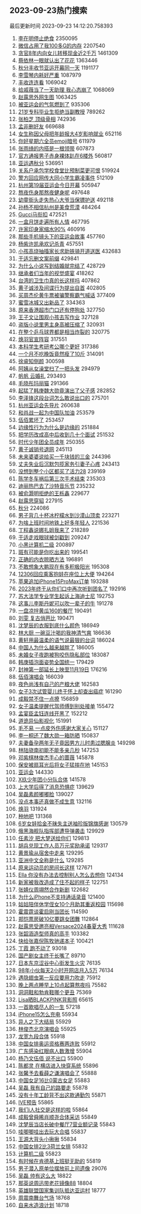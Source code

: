 ## 2023-09-23热门搜索 
最后更新时间 2023-09-23 14:12:20.758393 
1. [李在明停止绝食](https://s.weibo.com/weibo?q=%23%E6%9D%8E%E5%9C%A8%E6%98%8E%E5%81%9C%E6%AD%A2%E7%BB%9D%E9%A3%9F%23&t=31&band_rank=1&Refer=top) 2350095
1. [微信占用了我100多G的内存](https://s.weibo.com/weibo?q=%23%E5%BE%AE%E4%BF%A1%E5%8D%A0%E7%94%A8%E4%BA%86%E6%88%91100%E5%A4%9AG%E7%9A%84%E5%86%85%E5%AD%98%23&t=31&band_rank=1&Refer=top) 2207540
1. [贪官8年内向女儿转移现金近2千万](https://s.weibo.com/weibo?q=%23%E8%B4%AA%E5%AE%988%E5%B9%B4%E5%86%85%E5%90%91%E5%A5%B3%E5%84%BF%E8%BD%AC%E7%A7%BB%E7%8E%B0%E9%87%91%E8%BF%912%E5%8D%83%E4%B8%87%23&t=31&band_rank=2&Refer=top) 1461309
1. [蔡依林一眼就认出了花花](https://s.weibo.com/weibo?q=%23%E8%94%A1%E4%BE%9D%E6%9E%97%E4%B8%80%E7%9C%BC%E5%B0%B1%E8%AE%A4%E5%87%BA%E4%BA%86%E8%8A%B1%E8%8A%B1%23&t=31&band_rank=2&Refer=top) 1363446
1. [秋分丰收节亚运开幕同一天](https://s.weibo.com/weibo?q=%23%E7%A7%8B%E5%88%86%E4%B8%B0%E6%94%B6%E8%8A%82%E4%BA%9A%E8%BF%90%E5%BC%80%E5%B9%95%E5%90%8C%E4%B8%80%E5%A4%A9%23&t=31&band_rank=3&Refer=top) 1191177
1. [李雪琴内耗好严重](https://s.weibo.com/weibo?q=%23%E6%9D%8E%E9%9B%AA%E7%90%B4%E5%86%85%E8%80%97%E5%A5%BD%E4%B8%A5%E9%87%8D%23&t=31&band_rank=11&Refer=top) 1087979
1. [丰收连连看](https://s.weibo.com/weibo?q=%23%E4%B8%B0%E6%94%B6%E8%BF%9E%E8%BF%9E%E7%9C%8B%23&t=31&band_rank=3&Refer=top) 1069042
1. [给戚薇当了一天助理 我心态崩了](https://s.weibo.com/weibo?q=%E7%BB%99%E6%88%9A%E8%96%87%E5%BD%93%E4%BA%86%E4%B8%80%E5%A4%A9%E5%8A%A9%E7%90%86%20%E6%88%91%E5%BF%83%E6%80%81%E5%B4%A9%E4%BA%86&t=31&band_rank=4&Refer=top) 1068069
1. [赵露思外网生图](https://s.weibo.com/weibo?q=%23%E8%B5%B5%E9%9C%B2%E6%80%9D%E5%A4%96%E7%BD%91%E7%94%9F%E5%9B%BE%23&t=31&band_rank=5&Refer=top) 1063425
1. [被亚运会的气氛燃到了](https://s.weibo.com/weibo?q=%23%E8%A2%AB%E4%BA%9A%E8%BF%90%E4%BC%9A%E7%9A%84%E6%B0%94%E6%B0%9B%E7%87%83%E5%88%B0%E4%BA%86%23&t=31&band_rank=3&Refer=top) 935306
1. [21岁专科毕业生拒绝当副教授](https://s.weibo.com/weibo?q=%2321%E5%B2%81%E4%B8%93%E7%A7%91%E6%AF%95%E4%B8%9A%E7%94%9F%E6%8B%92%E7%BB%9D%E5%BD%93%E5%89%AF%E6%95%99%E6%8E%88%23&t=31&band_rank=4&Refer=top) 789262
1. [张柏芝 顶级骨相](https://s.weibo.com/weibo?q=%E5%BC%A0%E6%9F%8F%E8%8A%9D%20%E9%A1%B6%E7%BA%A7%E9%AA%A8%E7%9B%B8&t=31&band_rank=5&Refer=top) 742936
1. [孟非删好友](https://s.weibo.com/weibo?q=%23%E5%AD%9F%E9%9D%9E%E5%88%A0%E5%A5%BD%E5%8F%8B%23&t=31&band_rank=6&Refer=top) 669688
1. [女生称因父母把年龄报大4岁影响就业](https://s.weibo.com/weibo?q=%23%E5%A5%B3%E7%94%9F%E7%A7%B0%E5%9B%A0%E7%88%B6%E6%AF%8D%E6%8A%8A%E5%B9%B4%E9%BE%84%E6%8A%A5%E5%A4%A74%E5%B2%81%E5%BD%B1%E5%93%8D%E5%B0%B1%E4%B8%9A%23&t=31&band_rank=7&Refer=top) 652116
1. [你好星期六全员emoji暗号](https://s.weibo.com/weibo?q=%23%E4%BD%A0%E5%A5%BD%E6%98%9F%E6%9C%9F%E5%85%AD%E5%85%A8%E5%91%98emoji%E6%9A%97%E5%8F%B7%23&t=31&band_rank=6&Refer=top) 611979
1. [张雨绮的内搭是一根领带](https://s.weibo.com/weibo?q=%23%E5%BC%A0%E9%9B%A8%E7%BB%AE%E7%9A%84%E5%86%85%E6%90%AD%E6%98%AF%E4%B8%80%E6%A0%B9%E9%A2%86%E5%B8%A6%23&t=31&band_rank=7&Refer=top) 607873
1. [官方通报男子赤身裸体趴在6楼外](https://s.weibo.com/weibo?q=%23%E5%AE%98%E6%96%B9%E9%80%9A%E6%8A%A5%E7%94%B7%E5%AD%90%E8%B5%A4%E8%BA%AB%E8%A3%B8%E4%BD%93%E8%B6%B4%E5%9C%A86%E6%A5%BC%E5%A4%96%23&t=31&band_rank=8&Refer=top) 560817
1. [亚运遇秋分](https://s.weibo.com/weibo?q=%23%E4%BA%9A%E8%BF%90%E9%81%87%E7%A7%8B%E5%88%86%23&t=31&band_rank=13&Refer=top) 536951
1. [关系户承包学校食堂比预制菜更可恨](https://s.weibo.com/weibo?q=%23%E5%85%B3%E7%B3%BB%E6%88%B7%E6%89%BF%E5%8C%85%E5%AD%A6%E6%A0%A1%E9%A3%9F%E5%A0%82%E6%AF%94%E9%A2%84%E5%88%B6%E8%8F%9C%E6%9B%B4%E5%8F%AF%E6%81%A8%23&t=31&band_rank=12&Refer=top) 519924
1. [警方回应网传大同小学生霸凌事件](https://s.weibo.com/weibo?q=%23%E8%AD%A6%E6%96%B9%E5%9B%9E%E5%BA%94%E7%BD%91%E4%BC%A0%E5%A4%A7%E5%90%8C%E5%B0%8F%E5%AD%A6%E7%94%9F%E9%9C%B8%E5%87%8C%E4%BA%8B%E4%BB%B6%23&t=31&band_rank=9&Refer=top) 512109
1. [杭州第19届亚运会今日开幕](https://s.weibo.com/weibo?q=%23%E6%9D%AD%E5%B7%9E%E7%AC%AC19%E5%B1%8A%E4%BA%9A%E8%BF%90%E4%BC%9A%E4%BB%8A%E6%97%A5%E5%BC%80%E5%B9%95%23&t=31&band_rank=15&Refer=top) 505947
1. [熬夜伤身那熬夜健身呢](https://s.weibo.com/weibo?q=%23%E7%86%AC%E5%A4%9C%E4%BC%A4%E8%BA%AB%E9%82%A3%E7%86%AC%E5%A4%9C%E5%81%A5%E8%BA%AB%E5%91%A2%23&t=31&band_rank=5&Refer=top) 497648
1. [幼童街头走失热心大爷当保镖护送](https://s.weibo.com/weibo?q=%23%E5%B9%BC%E7%AB%A5%E8%A1%97%E5%A4%B4%E8%B5%B0%E5%A4%B1%E7%83%AD%E5%BF%83%E5%A4%A7%E7%88%B7%E5%BD%93%E4%BF%9D%E9%95%96%E6%8A%A4%E9%80%81%23&t=31&band_rank=14&Refer=top) 492118
1. [孙杨不相信杭州是美食荒漠](https://s.weibo.com/weibo?q=%23%E5%AD%99%E6%9D%A8%E4%B8%8D%E7%9B%B8%E4%BF%A1%E6%9D%AD%E5%B7%9E%E6%98%AF%E7%BE%8E%E9%A3%9F%E8%8D%92%E6%BC%A0%23&t=31&band_rank=6&Refer=top) 484264
1. [Gucci马衔扣](https://s.weibo.com/weibo?q=%23Gucci%E9%A9%AC%E8%A1%94%E6%89%A3%23&t=31&band_rank=15&Refer=top) 472521
1. [一盒月饼走遍所有人情](https://s.weibo.com/weibo?q=%23%E4%B8%80%E7%9B%92%E6%9C%88%E9%A5%BC%E8%B5%B0%E9%81%8D%E6%89%80%E6%9C%89%E4%BA%BA%E6%83%85%23&t=31&band_rank=16&Refer=top) 467795
1. [许家印身家缩水90%](https://s.weibo.com/weibo?q=%23%E8%AE%B8%E5%AE%B6%E5%8D%B0%E8%BA%AB%E5%AE%B6%E7%BC%A9%E6%B0%B490%25%23&t=31&band_rank=10&Refer=top) 460916
1. [那些手机镜头下的亚运会故事](https://s.weibo.com/weibo?q=%23%E9%82%A3%E4%BA%9B%E6%89%8B%E6%9C%BA%E9%95%9C%E5%A4%B4%E4%B8%8B%E7%9A%84%E4%BA%9A%E8%BF%90%E4%BC%9A%E6%95%85%E4%BA%8B%23&t=31&band_rank=11&Refer=top) 457760
1. [杨紫许凯承欢记杀青](https://s.weibo.com/weibo?q=%23%E6%9D%A8%E7%B4%AB%E8%AE%B8%E5%87%AF%E6%89%BF%E6%AC%A2%E8%AE%B0%E6%9D%80%E9%9D%92%23&t=31&band_rank=12&Refer=top) 457551
1. [小孩高烧抽搐家长求助铁骑开道送医](https://s.weibo.com/weibo?q=%23%E5%B0%8F%E5%AD%A9%E9%AB%98%E7%83%A7%E6%8A%BD%E6%90%90%E5%AE%B6%E9%95%BF%E6%B1%82%E5%8A%A9%E9%93%81%E9%AA%91%E5%BC%80%E9%81%93%E9%80%81%E5%8C%BB%23&t=31&band_rank=14&Refer=top) 432683
1. [于适忘删文案前缀](https://s.weibo.com/weibo?q=%23%E4%BA%8E%E9%80%82%E5%BF%98%E5%88%A0%E6%96%87%E6%A1%88%E5%89%8D%E7%BC%80%23&t=31&band_rank=16&Refer=top) 429841
1. [为什么小说写到结婚就完结了](https://s.weibo.com/weibo?q=%23%E4%B8%BA%E4%BB%80%E4%B9%88%E5%B0%8F%E8%AF%B4%E5%86%99%E5%88%B0%E7%BB%93%E5%A9%9A%E5%B0%B1%E5%AE%8C%E7%BB%93%E4%BA%86%23&t=31&band_rank=7&Refer=top) 428729
1. [继承者们当年的视觉盛宴](https://s.weibo.com/weibo?q=%E7%BB%A7%E6%89%BF%E8%80%85%E4%BB%AC%E5%BD%93%E5%B9%B4%E7%9A%84%E8%A7%86%E8%A7%89%E7%9B%9B%E5%AE%B4&t=31&band_rank=17&Refer=top) 418262
1. [台湾的卫生巾真的长这样吗](https://s.weibo.com/weibo?q=%23%E5%8F%B0%E6%B9%BE%E7%9A%84%E5%8D%AB%E7%94%9F%E5%B7%BE%E7%9C%9F%E7%9A%84%E9%95%BF%E8%BF%99%E6%A0%B7%E5%90%97%23&t=31&band_rank=11&Refer=top) 407862
1. [黄子诚涉及间谍行为提出自首](https://s.weibo.com/weibo?q=%23%E9%BB%84%E5%AD%90%E8%AF%9A%E6%B6%89%E5%8F%8A%E9%97%B4%E8%B0%8D%E8%A1%8C%E4%B8%BA%E6%8F%90%E5%87%BA%E8%87%AA%E9%A6%96%23&t=31&band_rank=1&Refer=top) 402805
1. [买周杰伦黄牛票被骗警察霸气喊话](https://s.weibo.com/weibo?q=%23%E4%B9%B0%E5%91%A8%E6%9D%B0%E4%BC%A6%E9%BB%84%E7%89%9B%E7%A5%A8%E8%A2%AB%E9%AA%97%E8%AD%A6%E5%AF%9F%E9%9C%B8%E6%B0%94%E5%96%8A%E8%AF%9D%23&t=31&band_rank=18&Refer=top) 377409
1. [蜜雪冰城又出新品了](https://s.weibo.com/weibo?q=%23%E8%9C%9C%E9%9B%AA%E5%86%B0%E5%9F%8E%E5%8F%88%E5%87%BA%E6%96%B0%E5%93%81%E4%BA%86%23&t=31&band_rank=8&Refer=top) 334363
1. [原来香港超市门口还有停狗处](https://s.weibo.com/weibo?q=%23%E5%8E%9F%E6%9D%A5%E9%A6%99%E6%B8%AF%E8%B6%85%E5%B8%82%E9%97%A8%E5%8F%A3%E8%BF%98%E6%9C%89%E5%81%9C%E7%8B%97%E5%A4%84%23&t=31&band_rank=20&Refer=top) 327750
1. [王子文让围观小孩去写作业](https://s.weibo.com/weibo?q=%23%E7%8E%8B%E5%AD%90%E6%96%87%E8%AE%A9%E5%9B%B4%E8%A7%82%E5%B0%8F%E5%AD%A9%E5%8E%BB%E5%86%99%E4%BD%9C%E4%B8%9A%23&t=31&band_rank=19&Refer=top) 327128
1. [盗版小说里男主身高被压缩了](https://s.weibo.com/weibo?q=%23%E7%9B%97%E7%89%88%E5%B0%8F%E8%AF%B4%E9%87%8C%E7%94%B7%E4%B8%BB%E8%BA%AB%E9%AB%98%E8%A2%AB%E5%8E%8B%E7%BC%A9%E4%BA%86%23&t=31&band_rank=21&Refer=top) 320931
1. [在整个乒乓球界都是相当炸裂的](https://s.weibo.com/weibo?q=%23%E5%9C%A8%E6%95%B4%E4%B8%AA%E4%B9%92%E4%B9%93%E7%90%83%E7%95%8C%E9%83%BD%E6%98%AF%E7%9B%B8%E5%BD%93%E7%82%B8%E8%A3%82%E7%9A%84%23&t=31&band_rank=9&Refer=top) 320775
1. [焕羽官宣阵容](https://s.weibo.com/weibo?q=%23%E7%84%95%E7%BE%BD%E5%AE%98%E5%AE%A3%E9%98%B5%E5%AE%B9%23&t=31&band_rank=20&Refer=top) 317551
1. [本科学生考研考公哪个更好](https://s.weibo.com/weibo?q=%23%E6%9C%AC%E7%A7%91%E5%AD%A6%E7%94%9F%E8%80%83%E7%A0%94%E8%80%83%E5%85%AC%E5%93%AA%E4%B8%AA%E6%9B%B4%E5%A5%BD%23&t=31&band_rank=2&Refer=top) 317386
1. [一个月不吃晚饭竟然瘦了10斤](https://s.weibo.com/weibo?q=%23%E4%B8%80%E4%B8%AA%E6%9C%88%E4%B8%8D%E5%90%83%E6%99%9A%E9%A5%AD%E7%AB%9F%E7%84%B6%E7%98%A6%E4%BA%8610%E6%96%A4%23&t=31&band_rank=21&Refer=top) 314091
1. [徐睿知侧颜](https://s.weibo.com/weibo?q=%E5%BE%90%E7%9D%BF%E7%9F%A5%E4%BE%A7%E9%A2%9C&t=31&band_rank=22&Refer=top) 300598
1. [阿姨从女澡堂扫了一把头发](https://s.weibo.com/weibo?q=%23%E9%98%BF%E5%A7%A8%E4%BB%8E%E5%A5%B3%E6%BE%A1%E5%A0%82%E6%89%AB%E4%BA%86%E4%B8%80%E6%8A%8A%E5%A4%B4%E5%8F%91%23&t=31&band_rank=21&Refer=top) 294979
1. [帆帆 云婚礼](https://s.weibo.com/weibo?q=%E5%B8%86%E5%B8%86%20%E4%BA%91%E5%A9%9A%E7%A4%BC&t=31&band_rank=22&Refer=top) 293493
1. [毛晓彤玛丽猫](https://s.weibo.com/weibo?q=%23%E6%AF%9B%E6%99%93%E5%BD%A4%E7%8E%9B%E4%B8%BD%E7%8C%AB%23&t=31&band_rank=24&Refer=top) 291366
1. [起猛了韩庚魏大勋竟演出了父子感](https://s.weibo.com/weibo?q=%23%E8%B5%B7%E7%8C%9B%E4%BA%86%E9%9F%A9%E5%BA%9A%E9%AD%8F%E5%A4%A7%E5%8B%8B%E7%AB%9F%E6%BC%94%E5%87%BA%E4%BA%86%E7%88%B6%E5%AD%90%E6%84%9F%23&t=31&band_rank=23&Refer=top) 282852
1. [李泽锋这段台词怎么敢说出口的](https://s.weibo.com/weibo?q=%23%E6%9D%8E%E6%B3%BD%E9%94%8B%E8%BF%99%E6%AE%B5%E5%8F%B0%E8%AF%8D%E6%80%8E%E4%B9%88%E6%95%A2%E8%AF%B4%E5%87%BA%E5%8F%A3%E7%9A%84%23&t=31&band_rank=31&Refer=top) 275701
1. [杭州亚运会先导片](https://s.weibo.com/weibo?q=%23%E6%9D%AD%E5%B7%9E%E4%BA%9A%E8%BF%90%E4%BC%9A%E5%85%88%E5%AF%BC%E7%89%87%23&t=31&band_rank=14&Refer=top) 260638
1. [和肖战一起为中国队加油](https://s.weibo.com/weibo?q=%23%E5%92%8C%E8%82%96%E6%88%98%E4%B8%80%E8%B5%B7%E4%B8%BA%E4%B8%AD%E5%9B%BD%E9%98%9F%E5%8A%A0%E6%B2%B9%23&t=31&band_rank=16&Refer=top) 253579
1. [伍佰累坏了](https://s.weibo.com/weibo?q=%E4%BC%8D%E4%BD%B0%E7%B4%AF%E5%9D%8F%E4%BA%86&t=31&band_rank=25&Refer=top) 253457
1. [边缘性行为为什么是边缘的](https://s.weibo.com/weibo?q=%E8%BE%B9%E7%BC%98%E6%80%A7%E8%A1%8C%E4%B8%BA%E4%B8%BA%E4%BB%80%E4%B9%88%E6%98%AF%E8%BE%B9%E7%BC%98%E7%9A%84&t=31&band_rank=12&Refer=top) 251884
1. [把学历改成高中后收到几十个面试](https://s.weibo.com/weibo?q=%23%E6%8A%8A%E5%AD%A6%E5%8E%86%E6%94%B9%E6%88%90%E9%AB%98%E4%B8%AD%E5%90%8E%E6%94%B6%E5%88%B0%E5%87%A0%E5%8D%81%E4%B8%AA%E9%9D%A2%E8%AF%95%23&t=31&band_rank=17&Refer=top) 251532
1. [时代少年团全员成年](https://s.weibo.com/weibo?q=%23%E6%97%B6%E4%BB%A3%E5%B0%91%E5%B9%B4%E5%9B%A2%E5%85%A8%E5%91%98%E6%88%90%E5%B9%B4%23&t=31&band_rank=19&Refer=top) 250355
1. [黄子诚销号退网](https://s.weibo.com/weibo?q=%23%E9%BB%84%E5%AD%90%E8%AF%9A%E9%94%80%E5%8F%B7%E9%80%80%E7%BD%91%23&t=31&band_rank=22&Refer=top) 245113
1. [未来婆婆说给买一千块钱的三金](https://s.weibo.com/weibo?q=%23%E6%9C%AA%E6%9D%A5%E5%A9%86%E5%A9%86%E8%AF%B4%E7%BB%99%E4%B9%B0%E4%B8%80%E5%8D%83%E5%9D%97%E9%92%B1%E7%9A%84%E4%B8%89%E9%87%91%23&t=31&band_rank=21&Refer=top) 244396
1. [丈夫失业后沉默包揽家务引妻子心疼](https://s.weibo.com/weibo?q=%23%E4%B8%88%E5%A4%AB%E5%A4%B1%E4%B8%9A%E5%90%8E%E6%B2%89%E9%BB%98%E5%8C%85%E6%8F%BD%E5%AE%B6%E5%8A%A1%E5%BC%95%E5%A6%BB%E5%AD%90%E5%BF%83%E7%96%BC%23&t=31&band_rank=24&Refer=top) 243413
1. [没想到整个小区都买了活力28](https://s.weibo.com/weibo?q=%23%E6%B2%A1%E6%83%B3%E5%88%B0%E6%95%B4%E4%B8%AA%E5%B0%8F%E5%8C%BA%E9%83%BD%E4%B9%B0%E4%BA%86%E6%B4%BB%E5%8A%9B28%23&t=31&band_rank=25&Refer=top) 239169
1. [陈学冬车祸后第三次手术结束](https://s.weibo.com/weibo?q=%23%E9%99%88%E5%AD%A6%E5%86%AC%E8%BD%A6%E7%A5%B8%E5%90%8E%E7%AC%AC%E4%B8%89%E6%AC%A1%E6%89%8B%E6%9C%AF%E7%BB%93%E6%9D%9F%23&t=31&band_rank=16&Refer=top) 235303
1. [迪丽热巴去了沙特音乐节](https://s.weibo.com/weibo?q=%23%E8%BF%AA%E4%B8%BD%E7%83%AD%E5%B7%B4%E5%8E%BB%E4%BA%86%E6%B2%99%E7%89%B9%E9%9F%B3%E4%B9%90%E8%8A%82%23&t=31&band_rank=26&Refer=top) 235232
1. [被俞灏明拒绝的王栎鑫](https://s.weibo.com/weibo?q=%23%E8%A2%AB%E4%BF%9E%E7%81%8F%E6%98%8E%E6%8B%92%E7%BB%9D%E7%9A%84%E7%8E%8B%E6%A0%8E%E9%91%AB%23&t=31&band_rank=25&Refer=top) 229677
1. [赵露思穿貂](https://s.weibo.com/weibo?q=%23%E8%B5%B5%E9%9C%B2%E6%80%9D%E7%A9%BF%E8%B2%82%23&t=31&band_rank=27&Refer=top) 227915
1. [秋分](https://s.weibo.com/weibo?q=%E7%A7%8B%E5%88%86&t=31&band_rank=28&Refer=top) 224086
1. [男子背几十杯冰柠檬水到沙漠山顶卖](https://s.weibo.com/weibo?q=%23%E7%94%B7%E5%AD%90%E8%83%8C%E5%87%A0%E5%8D%81%E6%9D%AF%E5%86%B0%E6%9F%A0%E6%AA%AC%E6%B0%B4%E5%88%B0%E6%B2%99%E6%BC%A0%E5%B1%B1%E9%A1%B6%E5%8D%96%23&t=31&band_rank=27&Refer=top) 223271
1. [为啥上班时间地铁上好多年轻人](https://s.weibo.com/weibo?q=%23%E4%B8%BA%E5%95%A5%E4%B8%8A%E7%8F%AD%E6%97%B6%E9%97%B4%E5%9C%B0%E9%93%81%E4%B8%8A%E5%A5%BD%E5%A4%9A%E5%B9%B4%E8%BD%BB%E4%BA%BA%23&t=31&band_rank=26&Refer=top) 221536
1. [丁程鑫说娜扎姐我来了](https://s.weibo.com/weibo?q=%23%E4%B8%81%E7%A8%8B%E9%91%AB%E8%AF%B4%E5%A8%9C%E6%89%8E%E5%A7%90%E6%88%91%E6%9D%A5%E4%BA%86%23&t=31&band_rank=29&Refer=top) 218289
1. [于适走戏眼球被剑戳到](https://s.weibo.com/weibo?q=%23%E4%BA%8E%E9%80%82%E8%B5%B0%E6%88%8F%E7%9C%BC%E7%90%83%E8%A2%AB%E5%89%91%E6%88%B3%E5%88%B0%23&t=31&band_rank=30&Refer=top) 209247
1. [小黑计算机二级](https://s.weibo.com/weibo?q=%E5%B0%8F%E9%BB%91%E8%AE%A1%E7%AE%97%E6%9C%BA%E4%BA%8C%E7%BA%A7&t=31&band_rank=27&Refer=top) 200897
1. [斑有可能是你吃出来的](https://s.weibo.com/weibo?q=%23%E6%96%91%E6%9C%89%E5%8F%AF%E8%83%BD%E6%98%AF%E4%BD%A0%E5%90%83%E5%87%BA%E6%9D%A5%E7%9A%84%23&t=31&band_rank=29&Refer=top) 199541
1. [正确的内衣晾晒方法](https://s.weibo.com/weibo?q=%23%E6%AD%A3%E7%A1%AE%E7%9A%84%E5%86%85%E8%A1%A3%E6%99%BE%E6%99%92%E6%96%B9%E6%B3%95%23&t=31&band_rank=5&Refer=top) 196891
1. [不敢想象大鹏现在有多积极阳光](https://s.weibo.com/weibo?q=%E4%B8%8D%E6%95%A2%E6%83%B3%E8%B1%A1%E5%A4%A7%E9%B9%8F%E7%8E%B0%E5%9C%A8%E6%9C%89%E5%A4%9A%E7%A7%AF%E6%9E%81%E9%98%B3%E5%85%89&t=31&band_rank=31&Refer=top) 195308
1. [12306回应乘客抱娃在座位上大便](https://s.weibo.com/weibo?q=%2312306%E5%9B%9E%E5%BA%94%E4%B9%98%E5%AE%A2%E6%8A%B1%E5%A8%83%E5%9C%A8%E5%BA%A7%E4%BD%8D%E4%B8%8A%E5%A4%A7%E4%BE%BF%23&t=31&band_rank=28&Refer=top) 194264
1. [苹果追加iPhone15ProMax订单](https://s.weibo.com/weibo?q=%23%E8%8B%B9%E6%9E%9C%E8%BF%BD%E5%8A%A0iPhone15ProMax%E8%AE%A2%E5%8D%95%23&t=31&band_rank=31&Refer=top) 193288
1. [2023年终于从你们口中再次听到团名了](https://s.weibo.com/weibo?q=2023%E5%B9%B4%E7%BB%88%E4%BA%8E%E4%BB%8E%E4%BD%A0%E4%BB%AC%E5%8F%A3%E4%B8%AD%E5%86%8D%E6%AC%A1%E5%90%AC%E5%88%B0%E5%9B%A2%E5%90%8D%E4%BA%86&t=31&band_rank=32&Refer=top) 192916
1. [苏大法学专业学生起诉上海迪士尼](https://s.weibo.com/weibo?q=%23%E8%8B%8F%E5%A4%A7%E6%B3%95%E5%AD%A6%E4%B8%93%E4%B8%9A%E5%AD%A6%E7%94%9F%E8%B5%B7%E8%AF%89%E4%B8%8A%E6%B5%B7%E8%BF%AA%E5%A3%AB%E5%B0%BC%23&t=31&band_rank=32&Refer=top) 192753
1. [这事儿李斯丹妮可以吹一辈子的牛](https://s.weibo.com/weibo?q=%23%E8%BF%99%E4%BA%8B%E5%84%BF%E6%9D%8E%E6%96%AF%E4%B8%B9%E5%A6%AE%E5%8F%AF%E4%BB%A5%E5%90%B9%E4%B8%80%E8%BE%88%E5%AD%90%E7%9A%84%E7%89%9B%23&t=31&band_rank=29&Refer=top) 191278
1. [一盘凉拌黄瓜160的餐厅](https://s.weibo.com/weibo?q=%E4%B8%80%E7%9B%98%E5%87%89%E6%8B%8C%E9%BB%84%E7%93%9C160%E7%9A%84%E9%A4%90%E5%8E%85&t=31&band_rank=33&Refer=top) 190491
1. [刘雯 复古俏芭比](https://s.weibo.com/weibo?q=%E5%88%98%E9%9B%AF%20%E5%A4%8D%E5%8F%A4%E4%BF%8F%E8%8A%AD%E6%AF%94&t=31&band_rank=33&Refer=top) 190471
1. [沈梦辰的衣服到底什么颜色](https://s.weibo.com/weibo?q=%23%E6%B2%88%E6%A2%A6%E8%BE%B0%E7%9A%84%E8%A1%A3%E6%9C%8D%E5%88%B0%E5%BA%95%E4%BB%80%E4%B9%88%E9%A2%9C%E8%89%B2%23&t=31&band_rank=31&Refer=top) 186949
1. [林大厨 一碗豆汁喝的我神清气爽](https://s.weibo.com/weibo?q=%E6%9E%97%E5%A4%A7%E5%8E%A8%20%E4%B8%80%E7%A2%97%E8%B1%86%E6%B1%81%E5%96%9D%E7%9A%84%E6%88%91%E7%A5%9E%E6%B8%85%E6%B0%94%E7%88%BD&t=31&band_rank=32&Refer=top) 186636
1. [黄轩用最温柔的语气说最狠的台词](https://s.weibo.com/weibo?q=%23%E9%BB%84%E8%BD%A9%E7%94%A8%E6%9C%80%E6%B8%A9%E6%9F%94%E7%9A%84%E8%AF%AD%E6%B0%94%E8%AF%B4%E6%9C%80%E7%8B%A0%E7%9A%84%E5%8F%B0%E8%AF%8D%23&t=31&band_rank=34&Refer=top) 186024
1. [中国人为什么越来越胖了](https://s.weibo.com/weibo?q=%23%E4%B8%AD%E5%9B%BD%E4%BA%BA%E4%B8%BA%E4%BB%80%E4%B9%88%E8%B6%8A%E6%9D%A5%E8%B6%8A%E8%83%96%E4%BA%86%23&t=31&band_rank=33&Refer=top) 186005
1. [未婚女子夜跑被狗咬伤隐私部位](https://s.weibo.com/weibo?q=%23%E6%9C%AA%E5%A9%9A%E5%A5%B3%E5%AD%90%E5%A4%9C%E8%B7%91%E8%A2%AB%E7%8B%97%E5%92%AC%E4%BC%A4%E9%9A%90%E7%A7%81%E9%83%A8%E4%BD%8D%23&t=31&band_rank=35&Refer=top) 183087
1. [韩庚插泡面姿势全国统一](https://s.weibo.com/weibo?q=%23%E9%9F%A9%E5%BA%9A%E6%8F%92%E6%B3%A1%E9%9D%A2%E5%A7%BF%E5%8A%BF%E5%85%A8%E5%9B%BD%E7%BB%9F%E4%B8%80%23&t=31&band_rank=36&Refer=top) 179429
1. [封神第一部延长上映至11月19日](https://s.weibo.com/weibo?q=%23%E5%B0%81%E7%A5%9E%E7%AC%AC%E4%B8%80%E9%83%A8%E5%BB%B6%E9%95%BF%E4%B8%8A%E6%98%A0%E8%87%B311%E6%9C%8819%E6%97%A5%23&t=31&band_rank=37&Refer=top) 176216
1. [伍佰演唱会](https://s.weibo.com/weibo?q=%23%E4%BC%8D%E4%BD%B0%E6%BC%94%E5%94%B1%E4%BC%9A%23&t=31&band_rank=39&Refer=top) 166039
1. [夜色尚浅有自己的产粮大佬](https://s.weibo.com/weibo?q=%23%E5%A4%9C%E8%89%B2%E5%B0%9A%E6%B5%85%E6%9C%89%E8%87%AA%E5%B7%B1%E7%9A%84%E4%BA%A7%E7%B2%AE%E5%A4%A7%E4%BD%AC%23&t=31&band_rank=35&Refer=top) 162583
1. [女子3次试管婴儿终于怀上却查出癌症](https://s.weibo.com/weibo?q=%23%E5%A5%B3%E5%AD%903%E6%AC%A1%E8%AF%95%E7%AE%A1%E5%A9%B4%E5%84%BF%E7%BB%88%E4%BA%8E%E6%80%80%E4%B8%8A%E5%8D%B4%E6%9F%A5%E5%87%BA%E7%99%8C%E7%97%87%23&t=31&band_rank=9&Refer=top) 161290
1. [成毅禁不住一点撩](https://s.weibo.com/weibo?q=%23%E6%88%90%E6%AF%85%E7%A6%81%E4%B8%8D%E4%BD%8F%E4%B8%80%E7%82%B9%E6%92%A9%23&t=31&band_rank=35&Refer=top) 156859
1. [女子温柔提醒代驾师傅到别处接单](https://s.weibo.com/weibo?q=%23%E5%A5%B3%E5%AD%90%E6%B8%A9%E6%9F%94%E6%8F%90%E9%86%92%E4%BB%A3%E9%A9%BE%E5%B8%88%E5%82%85%E5%88%B0%E5%88%AB%E5%A4%84%E6%8E%A5%E5%8D%95%23&t=31&band_rank=36&Refer=top) 155472
1. [孟宴臣孟钰连线开黑了](https://s.weibo.com/weibo?q=%23%E5%AD%9F%E5%AE%B4%E8%87%A3%E5%AD%9F%E9%92%B0%E8%BF%9E%E7%BA%BF%E5%BC%80%E9%BB%91%E4%BA%86%23&t=31&band_rank=37&Refer=top) 152212
1. [道诡异仙影视化](https://s.weibo.com/weibo?q=%23%E9%81%93%E8%AF%A1%E5%BC%82%E4%BB%99%E5%BD%B1%E8%A7%86%E5%8C%96%23&t=31&band_rank=36&Refer=top) 151991
1. [毛不易 一点皮外伤感谢大家关心](https://s.weibo.com/weibo?q=%E6%AF%9B%E4%B8%8D%E6%98%93%20%E4%B8%80%E7%82%B9%E7%9A%AE%E5%A4%96%E4%BC%A4%E6%84%9F%E8%B0%A2%E5%A4%A7%E5%AE%B6%E5%85%B3%E5%BF%83&t=31&band_rank=37&Refer=top) 151127
1. [李一桐还了魏大勋一箱防晒](https://s.weibo.com/weibo?q=%23%E6%9D%8E%E4%B8%80%E6%A1%90%E8%BF%98%E4%BA%86%E9%AD%8F%E5%A4%A7%E5%8B%8B%E4%B8%80%E7%AE%B1%E9%98%B2%E6%99%92%23&t=31&band_rank=41&Refer=top) 150837
1. [夫妻备孕两年无子竟因男方儿时患过腮腺炎](https://s.weibo.com/weibo?q=%23%E5%A4%AB%E5%A6%BB%E5%A4%87%E5%AD%95%E4%B8%A4%E5%B9%B4%E6%97%A0%E5%AD%90%E7%AB%9F%E5%9B%A0%E7%94%B7%E6%96%B9%E5%84%BF%E6%97%B6%E6%82%A3%E8%BF%87%E8%85%AE%E8%85%BA%E7%82%8E%23&t=31&band_rank=23&Refer=top) 149298
1. [林陆骁南初能不能多亲几秒](https://s.weibo.com/weibo?q=%E6%9E%97%E9%99%86%E9%AA%81%E5%8D%97%E5%88%9D%E8%83%BD%E4%B8%8D%E8%83%BD%E5%A4%9A%E4%BA%B2%E5%87%A0%E7%A7%92&t=31&band_rank=39&Refer=top) 147253
1. [邓紫棋林俊杰手心的蔷薇](https://s.weibo.com/weibo?q=%23%E9%82%93%E7%B4%AB%E6%A3%8B%E6%9E%97%E4%BF%8A%E6%9D%B0%E6%89%8B%E5%BF%83%E7%9A%84%E8%94%B7%E8%96%87%23&t=31&band_rank=4&Refer=top) 145878
1. [保安被扇耳光后将女子猛摔在地](https://s.weibo.com/weibo?q=%23%E4%BF%9D%E5%AE%89%E8%A2%AB%E6%89%87%E8%80%B3%E5%85%89%E5%90%8E%E5%B0%86%E5%A5%B3%E5%AD%90%E7%8C%9B%E6%91%94%E5%9C%A8%E5%9C%B0%23&t=31&band_rank=42&Refer=top) 145153
1. [亚运会](https://s.weibo.com/weibo?q=%E4%BA%9A%E8%BF%90%E4%BC%9A&t=31&band_rank=39&Refer=top) 144330
1. [X玖少年团小分队合体](https://s.weibo.com/weibo?q=%23X%E7%8E%96%E5%B0%91%E5%B9%B4%E5%9B%A2%E5%B0%8F%E5%88%86%E9%98%9F%E5%90%88%E4%BD%93%23&t=31&band_rank=25&Refer=top) 141578
1. [上大学后得了消息恐惧症](https://s.weibo.com/weibo?q=%23%E4%B8%8A%E5%A4%A7%E5%AD%A6%E5%90%8E%E5%BE%97%E4%BA%86%E6%B6%88%E6%81%AF%E6%81%90%E6%83%A7%E7%97%87%23&t=31&band_rank=43&Refer=top) 139629
1. [吴磊素颜嘟嘟脸](https://s.weibo.com/weibo?q=%23%E5%90%B4%E7%A3%8A%E7%B4%A0%E9%A2%9C%E5%98%9F%E5%98%9F%E8%84%B8%23&t=31&band_rank=44&Refer=top) 139027
1. [没点本事还真做不成生意](https://s.weibo.com/weibo?q=%23%E6%B2%A1%E7%82%B9%E6%9C%AC%E4%BA%8B%E8%BF%98%E7%9C%9F%E5%81%9A%E4%B8%8D%E6%88%90%E7%94%9F%E6%84%8F%23&t=31&band_rank=45&Refer=top) 132116
1. [焕羽](https://s.weibo.com/weibo?q=%E7%84%95%E7%BE%BD&t=31&band_rank=42&Refer=top) 131924
1. [种地吧](https://s.weibo.com/weibo?q=%E7%A7%8D%E5%9C%B0%E5%90%A7&t=31&band_rank=43&Refer=top) 131368
1. [6岁女娃拾金不昧失主送袖珍版锦旗感谢](https://s.weibo.com/weibo?q=%236%E5%B2%81%E5%A5%B3%E5%A8%83%E6%8B%BE%E9%87%91%E4%B8%8D%E6%98%A7%E5%A4%B1%E4%B8%BB%E9%80%81%E8%A2%96%E7%8F%8D%E7%89%88%E9%94%A6%E6%97%97%E6%84%9F%E8%B0%A2%23&t=31&band_rank=41&Refer=top) 130579
1. [俄黑海舰队指挥部遭导弹袭击](https://s.weibo.com/weibo?q=%23%E4%BF%84%E9%BB%91%E6%B5%B7%E8%88%B0%E9%98%9F%E6%8C%87%E6%8C%A5%E9%83%A8%E9%81%AD%E5%AF%BC%E5%BC%B9%E8%A2%AD%E5%87%BB%23&t=31&band_rank=42&Refer=top) 129929
1. [任素汐 把大梦送给你们](https://s.weibo.com/weibo?q=%E4%BB%BB%E7%B4%A0%E6%B1%90%20%E6%8A%8A%E5%A4%A7%E6%A2%A6%E9%80%81%E7%BB%99%E4%BD%A0%E4%BB%AC&t=31&band_rank=46&Refer=top) 129813
1. [胡兵兑现工作人员万元奖励承诺](https://s.weibo.com/weibo?q=%23%E8%83%A1%E5%85%B5%E5%85%91%E7%8E%B0%E5%B7%A5%E4%BD%9C%E4%BA%BA%E5%91%98%E4%B8%87%E5%85%83%E5%A5%96%E5%8A%B1%E6%89%BF%E8%AF%BA%23&t=31&band_rank=47&Refer=top) 129317
1. [黄景瑜从宿舍中走来](https://s.weibo.com/weibo?q=%23%E9%BB%84%E6%99%AF%E7%91%9C%E4%BB%8E%E5%AE%BF%E8%88%8D%E4%B8%AD%E8%B5%B0%E6%9D%A5%23&t=31&band_rank=49&Refer=top) 129295
1. [亚洲中文全称是什么](https://s.weibo.com/weibo?q=%23%E4%BA%9A%E6%B4%B2%E4%B8%AD%E6%96%87%E5%85%A8%E7%A7%B0%E6%98%AF%E4%BB%80%E4%B9%88%23&t=31&band_rank=50&Refer=top) 129285
1. [原来运动员的房间长这样](https://s.weibo.com/weibo?q=%23%E5%8E%9F%E6%9D%A5%E8%BF%90%E5%8A%A8%E5%91%98%E7%9A%84%E6%88%BF%E9%97%B4%E9%95%BF%E8%BF%99%E6%A0%B7%23&t=31&band_rank=43&Refer=top) 127671
1. [Ella 你没有办法去控制别人怎么去想你](https://s.weibo.com/weibo?q=Ella%20%E4%BD%A0%E6%B2%A1%E6%9C%89%E5%8A%9E%E6%B3%95%E5%8E%BB%E6%8E%A7%E5%88%B6%E5%88%AB%E4%BA%BA%E6%80%8E%E4%B9%88%E5%8E%BB%E6%83%B3%E4%BD%A0&t=31&band_rank=48&Refer=top) 124134
1. [新家被我改造成了住不起的样子](https://s.weibo.com/weibo?q=%23%E6%96%B0%E5%AE%B6%E8%A2%AB%E6%88%91%E6%94%B9%E9%80%A0%E6%88%90%E4%BA%86%E4%BD%8F%E4%B8%8D%E8%B5%B7%E7%9A%84%E6%A0%B7%E5%AD%90%23&t=31&band_rank=22&Refer=top) 122751
1. [张婧仪周翊然合作新剧](https://s.weibo.com/weibo?q=%23%E5%BC%A0%E5%A9%A7%E4%BB%AA%E5%91%A8%E7%BF%8A%E7%84%B6%E5%90%88%E4%BD%9C%E6%96%B0%E5%89%A7%23&t=31&band_rank=49&Refer=top) 122682
1. [为什么iPhone不支持通话录音](https://s.weibo.com/weibo?q=%23%E4%B8%BA%E4%BB%80%E4%B9%88iPhone%E4%B8%8D%E6%94%AF%E6%8C%81%E9%80%9A%E8%AF%9D%E5%BD%95%E9%9F%B3%23&t=31&band_rank=26&Refer=top) 121400
1. [姑姑陪伴休学侄女10个月助其重返校园](https://s.weibo.com/weibo?q=%23%E5%A7%91%E5%A7%91%E9%99%AA%E4%BC%B4%E4%BC%91%E5%AD%A6%E4%BE%84%E5%A5%B310%E4%B8%AA%E6%9C%88%E5%8A%A9%E5%85%B6%E9%87%8D%E8%BF%94%E6%A0%A1%E5%9B%AD%23&t=31&band_rank=46&Refer=top) 115698
1. [霍震霆谈霍启刚当团长](https://s.weibo.com/weibo?q=%23%E9%9C%8D%E9%9C%87%E9%9C%86%E8%B0%88%E9%9C%8D%E5%90%AF%E5%88%9A%E5%BD%93%E5%9B%A2%E9%95%BF%23&t=31&band_rank=47&Refer=top) 114590
1. [郑恺票房破10亿要跳女团舞](https://s.weibo.com/weibo?q=%23%E9%83%91%E6%81%BA%E7%A5%A8%E6%88%BF%E7%A0%B410%E4%BA%BF%E8%A6%81%E8%B7%B3%E5%A5%B3%E5%9B%A2%E8%88%9E%23&t=31&band_rank=43&Refer=top) 112864
1. [赵露思受邀亮相Versace2024春夏大秀](https://s.weibo.com/weibo?q=%E8%B5%B5%E9%9C%B2%E6%80%9D%E5%8F%97%E9%82%80%E4%BA%AE%E7%9B%B8Versace2024%E6%98%A5%E5%A4%8F%E5%A4%A7%E7%A7%80&t=31&band_rank=6&Refer=top) 111628
1. [张韶涵造型师真的高手](https://s.weibo.com/weibo?q=%E5%BC%A0%E9%9F%B6%E6%B6%B5%E9%80%A0%E5%9E%8B%E5%B8%88%E7%9C%9F%E7%9A%84%E9%AB%98%E6%89%8B&t=31&band_rank=20&Refer=top) 103382
1. [快给张嘉倪陈牧驰递本子](https://s.weibo.com/weibo?q=%23%E5%BF%AB%E7%BB%99%E5%BC%A0%E5%98%89%E5%80%AA%E9%99%88%E7%89%A7%E9%A9%B0%E9%80%92%E6%9C%AC%E5%AD%90%23&t=31&band_rank=7&Refer=top) 100421
1. [丁霞 跑不动了](https://s.weibo.com/weibo?q=%E4%B8%81%E9%9C%9E%20%E8%B7%91%E4%B8%8D%E5%8A%A8%E4%BA%86&t=31&band_rank=8&Refer=top) 93018
1. [国产剧女主终于长嘴了](https://s.weibo.com/weibo?q=%23%E5%9B%BD%E4%BA%A7%E5%89%A7%E5%A5%B3%E4%B8%BB%E7%BB%88%E4%BA%8E%E9%95%BF%E5%98%B4%E4%BA%86%23&t=31&band_rank=10&Refer=top) 89710
1. [日本东京涩谷中心街发生火灾](https://s.weibo.com/weibo?q=%23%E6%97%A5%E6%9C%AC%E4%B8%9C%E4%BA%AC%E6%B6%A9%E8%B0%B7%E4%B8%AD%E5%BF%83%E8%A1%97%E5%8F%91%E7%94%9F%E7%81%AB%E7%81%BE%23&t=31&band_rank=13&Refer=top) 76135
1. [98年小伙每天2小时开网店月入5万](https://s.weibo.com/weibo?q=%2398%E5%B9%B4%E5%B0%8F%E4%BC%99%E6%AF%8F%E5%A4%A92%E5%B0%8F%E6%97%B6%E5%BC%80%E7%BD%91%E5%BA%97%E6%9C%88%E5%85%A55%E4%B8%87%23&t=31&band_rank=14&Refer=top) 76134
1. [遇隐翅虫第一反应要用力吹走](https://s.weibo.com/weibo?q=%23%E9%81%87%E9%9A%90%E7%BF%85%E8%99%AB%E7%AC%AC%E4%B8%80%E5%8F%8D%E5%BA%94%E8%A6%81%E7%94%A8%E5%8A%9B%E5%90%B9%E8%B5%B0%23&t=31&band_rank=15&Refer=top) 75912
1. [晚上两点睡早上10点起算熬夜吗](https://s.weibo.com/weibo?q=%23%E6%99%9A%E4%B8%8A%E4%B8%A4%E7%82%B9%E7%9D%A1%E6%97%A9%E4%B8%8A10%E7%82%B9%E8%B5%B7%E7%AE%97%E7%86%AC%E5%A4%9C%E5%90%97%23&t=31&band_rank=18&Refer=top) 75582
1. [洞洞鞋和勃肯鞋哪个更丑](https://s.weibo.com/weibo?q=%23%E6%B4%9E%E6%B4%9E%E9%9E%8B%E5%92%8C%E5%8B%83%E8%82%AF%E9%9E%8B%E5%93%AA%E4%B8%AA%E6%9B%B4%E4%B8%91%23&t=31&band_rank=19&Refer=top) 75369
1. [Lisa晒BLACKPINK背影照](https://s.weibo.com/weibo?q=%23Lisa%E6%99%92BLACKPINK%E8%83%8C%E5%BD%B1%E7%85%A7%23&t=31&band_rank=24&Refer=top) 65615
1. [一首歌唱尽人的一生](https://s.weibo.com/weibo?q=%23%E4%B8%80%E9%A6%96%E6%AD%8C%E5%94%B1%E5%B0%BD%E4%BA%BA%E7%9A%84%E4%B8%80%E7%94%9F%23&t=31&band_rank=27&Refer=top) 57218
1. [iPhone15怎么充电](https://s.weibo.com/weibo?q=iPhone15%E6%80%8E%E4%B9%88%E5%85%85%E7%94%B5&t=31&band_rank=28&Refer=top) 55934
1. [异人之下大结局](https://s.weibo.com/weibo?q=%23%E5%BC%82%E4%BA%BA%E4%B9%8B%E4%B8%8B%E5%A4%A7%E7%BB%93%E5%B1%80%23&t=31&band_rank=29&Refer=top) 55929
1. [林俊杰北京演唱会](https://s.weibo.com/weibo?q=%23%E6%9E%97%E4%BF%8A%E6%9D%B0%E5%8C%97%E4%BA%AC%E6%BC%94%E5%94%B1%E4%BC%9A%23&t=31&band_rank=30&Refer=top) 55925
1. [龙宽九段合体](https://s.weibo.com/weibo?q=%E9%BE%99%E5%AE%BD%E4%B9%9D%E6%AE%B5%E5%90%88%E4%BD%93&t=31&band_rank=32&Refer=top) 55918
1. [中国女排奥运资格赛两连败](https://s.weibo.com/weibo?q=%23%E4%B8%AD%E5%9B%BD%E5%A5%B3%E6%8E%92%E5%A5%A5%E8%BF%90%E8%B5%84%E6%A0%BC%E8%B5%9B%E4%B8%A4%E8%BF%9E%E8%B4%A5%23&t=31&band_rank=33&Refer=top) 55912
1. [广东感染红眼病人数激增](https://s.weibo.com/weibo?q=%23%E5%B9%BF%E4%B8%9C%E6%84%9F%E6%9F%93%E7%BA%A2%E7%9C%BC%E7%97%85%E4%BA%BA%E6%95%B0%E6%BF%80%E5%A2%9E%23&t=31&band_rank=34&Refer=top) 55904
1. [杨乃文伍佰 说不出口](https://s.weibo.com/weibo?q=%E6%9D%A8%E4%B9%83%E6%96%87%E4%BC%8D%E4%BD%B0%20%E8%AF%B4%E4%B8%8D%E5%87%BA%E5%8F%A3&t=31&band_rank=35&Refer=top) 55900
1. [陈都灵 在横店进入快穿系统](https://s.weibo.com/weibo?q=%E9%99%88%E9%83%BD%E7%81%B5%20%E5%9C%A8%E6%A8%AA%E5%BA%97%E8%BF%9B%E5%85%A5%E5%BF%AB%E7%A9%BF%E7%B3%BB%E7%BB%9F&t=31&band_rank=36&Refer=top) 55896
1. [张馨予去看薛之谦演唱会了](https://s.weibo.com/weibo?q=%23%E5%BC%A0%E9%A6%A8%E4%BA%88%E5%8E%BB%E7%9C%8B%E8%96%9B%E4%B9%8B%E8%B0%A6%E6%BC%94%E5%94%B1%E4%BC%9A%E4%BA%86%23&t=31&band_rank=37&Refer=top) 55888
1. [中国女足16比0蒙古女足](https://s.weibo.com/weibo?q=%23%E4%B8%AD%E5%9B%BD%E5%A5%B3%E8%B6%B316%E6%AF%940%E8%92%99%E5%8F%A4%E5%A5%B3%E8%B6%B3%23&t=31&band_rank=38&Refer=top) 55883
1. [吴磊 我有自己的路要走](https://s.weibo.com/weibo?q=%E5%90%B4%E7%A3%8A%20%E6%88%91%E6%9C%89%E8%87%AA%E5%B7%B1%E7%9A%84%E8%B7%AF%E8%A6%81%E8%B5%B0&t=31&band_rank=39&Refer=top) 55878
1. [没有十年工龄背不出这款通勤包](https://s.weibo.com/weibo?q=%23%E6%B2%A1%E6%9C%89%E5%8D%81%E5%B9%B4%E5%B7%A5%E9%BE%84%E8%83%8C%E4%B8%8D%E5%87%BA%E8%BF%99%E6%AC%BE%E9%80%9A%E5%8B%A4%E5%8C%85%23&t=31&band_rank=40&Refer=top) 55871
1. [IVE预告](https://s.weibo.com/weibo?q=IVE%E9%A2%84%E5%91%8A&t=31&band_rank=41&Refer=top) 55865
1. [我们i人社交是这样的啦](https://s.weibo.com/weibo?q=%E6%88%91%E4%BB%ACi%E4%BA%BA%E7%A4%BE%E4%BA%A4%E6%98%AF%E8%BF%99%E6%A0%B7%E7%9A%84%E5%95%A6&t=31&band_rank=42&Refer=top) 55864
1. [成毅曾舜晞肖顺尧合体采访](https://s.weibo.com/weibo?q=%23%E6%88%90%E6%AF%85%E6%9B%BE%E8%88%9C%E6%99%9E%E8%82%96%E9%A1%BA%E5%B0%A7%E5%90%88%E4%BD%93%E9%87%87%E8%AE%BF%23&t=31&band_rank=44&Refer=top) 55849
1. [沈梦辰当店长破中餐厅7营业额记录](https://s.weibo.com/weibo?q=%23%E6%B2%88%E6%A2%A6%E8%BE%B0%E5%BD%93%E5%BA%97%E9%95%BF%E7%A0%B4%E4%B8%AD%E9%A4%90%E5%8E%857%E8%90%A5%E4%B8%9A%E9%A2%9D%E8%AE%B0%E5%BD%95%23&t=31&band_rank=45&Refer=top) 55843
1. [哇唧唧哇出去玩大合唱](https://s.weibo.com/weibo?q=%E5%93%87%E5%94%A7%E5%94%A7%E5%93%87%E5%87%BA%E5%8E%BB%E7%8E%A9%E5%A4%A7%E5%90%88%E5%94%B1&t=31&band_rank=46&Refer=top) 55837
1. [王源大背头小揪揪](https://s.weibo.com/weibo?q=%23%E7%8E%8B%E6%BA%90%E5%A4%A7%E8%83%8C%E5%A4%B4%E5%B0%8F%E6%8F%AA%E6%8F%AA%23&t=31&band_rank=47&Refer=top) 55834
1. [中国女排2比3荷兰女排](https://s.weibo.com/weibo?q=%23%E4%B8%AD%E5%9B%BD%E5%A5%B3%E6%8E%922%E6%AF%943%E8%8D%B7%E5%85%B0%E5%A5%B3%E6%8E%92%23&t=31&band_rank=48&Refer=top) 55832
1. [计算机二级](https://s.weibo.com/weibo?q=%23%E8%AE%A1%E7%AE%97%E6%9C%BA%E4%BA%8C%E7%BA%A7%23&t=31&band_rank=49&Refer=top) 55823
1. [有时候在肯德基上班挺无助的](https://s.weibo.com/weibo?q=%23%E6%9C%89%E6%97%B6%E5%80%99%E5%9C%A8%E8%82%AF%E5%BE%B7%E5%9F%BA%E4%B8%8A%E7%8F%AD%E6%8C%BA%E6%97%A0%E5%8A%A9%E7%9A%84%23&t=31&band_rank=50&Refer=top) 55819
1. [男子潜入原单位摆放前上司遗像](https://s.weibo.com/weibo?q=%23%E7%94%B7%E5%AD%90%E6%BD%9C%E5%85%A5%E5%8E%9F%E5%8D%95%E4%BD%8D%E6%91%86%E6%94%BE%E5%89%8D%E4%B8%8A%E5%8F%B8%E9%81%97%E5%83%8F%23&t=31&band_rank=17&Refer=top) 29076
1. [吴磊 帅有这么大](https://s.weibo.com/weibo?q=%E5%90%B4%E7%A3%8A%20%E5%B8%85%E6%9C%89%E8%BF%99%E4%B9%88%E5%A4%A7&t=31&band_rank=35&Refer=top) 18822
1. [那英说周迅带老花镜像88](https://s.weibo.com/weibo?q=%23%E9%82%A3%E8%8B%B1%E8%AF%B4%E5%91%A8%E8%BF%85%E5%B8%A6%E8%80%81%E8%8A%B1%E9%95%9C%E5%83%8F88%23&t=31&band_rank=38&Refer=top) 18804
1. [英雄联盟国家集训队抵达亚运村](https://s.weibo.com/weibo?q=%23%E8%8B%B1%E9%9B%84%E8%81%94%E7%9B%9F%E5%9B%BD%E5%AE%B6%E9%9B%86%E8%AE%AD%E9%98%9F%E6%8A%B5%E8%BE%BE%E4%BA%9A%E8%BF%90%E6%9D%91%23&t=31&band_rank=42&Refer=top) 18777
1. [周震南舞台气场](https://s.weibo.com/weibo?q=%23%E5%91%A8%E9%9C%87%E5%8D%97%E8%88%9E%E5%8F%B0%E6%B0%94%E5%9C%BA%23&t=31&band_rank=43&Refer=top) 18768
1. [自来水造浪计划](https://s.weibo.com/weibo?q=%E8%87%AA%E6%9D%A5%E6%B0%B4%E9%80%A0%E6%B5%AA%E8%AE%A1%E5%88%92&t=31&band_rank=50&Refer=top) 18718
